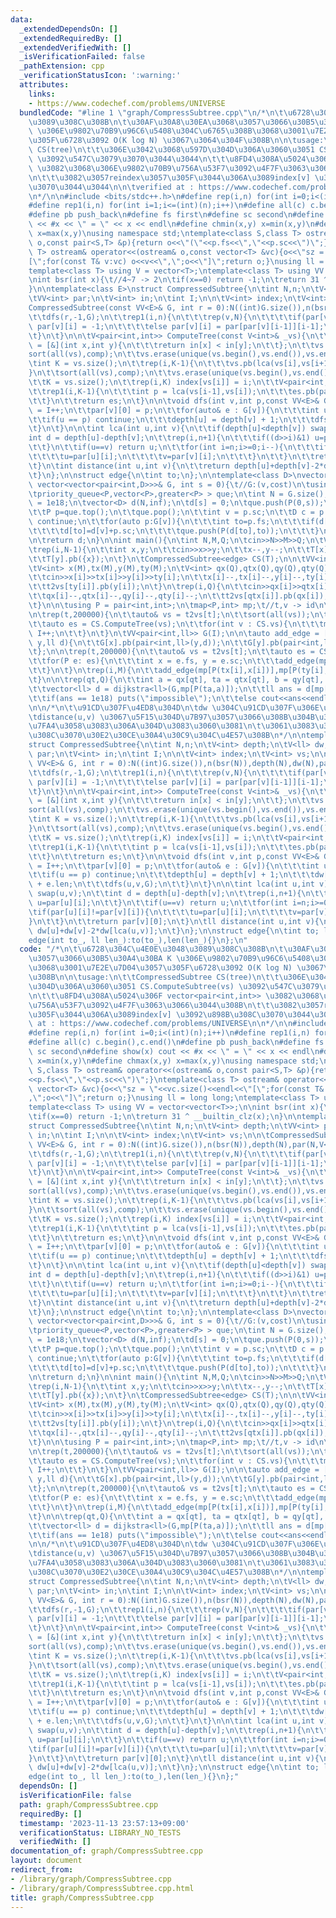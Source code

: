 ```yaml
---
data:
  _extendedDependsOn: []
  _extendedRequiredBy: []
  _extendedVerifiedWith: []
  _isVerificationFailed: false
  _pathExtension: cpp
  _verificationStatusIcon: ':warning:'
  attributes:
    links:
    - https://www.codechef.com/problems/UNIVERSE
  bundledCode: "#line 1 \"graph/CompressSubtree.cpp\"\n/*\n\t\u6728\u304C\u4E0E\u3048\
    \u3089\u308C\u308B\n\t\u30AF\u30A8\u30EA\u3068\u3057\u3066\u30B5\u30A4\u30BA K\
    \ \u306E\u9802\u70B9\u96C6\u5408\u304C\u6765\u308B\u3068\u3001\u7E2E\u7D04\u3057\
    \u305F\u6728\u3092 O(K log N) \u3067\u3064\u304F\u308B\n\n\tusage:\n\t\tCompressedSubtree\
    \ CS(tree)\n\t\t\u306E\u3042\u3068\u597D\u304D\u306A\u3060\u3051 CS.ComputeSubtree(vs)\
    \ \u3092\u547C\u3079\u3070\u3044\u3044\n\t\t\u8FD4\u308A\u5024\u306F vector<pair<int,int>>\
    \ \u3082\u3068\u306E\u9802\u70B9\u756A\u53F7\u3092\u4F7F\u3063\u3066\u3044\u308B\
    \n\t\t\u3082\u3057reindex\u3057\u305F\u3044\u306A\u3089index[v] \u3092\u898B\u308C\
    \u3070\u3044\u3044\n\n\tverified at : https://www.codechef.com/problems/UNIVERSE\n\
    \n*/\n\n#include <bits/stdc++.h>\n#define rep(i,n) for(int i=0;i<(int)(n);i++)\n\
    #define rep1(i,n) for(int i=1;i<=(int)(n);i++)\n#define all(c) c.begin(),c.end()\n\
    #define pb push_back\n#define fs first\n#define sc second\n#define show(x) cout\
    \ << #x << \" = \" << x << endl\n#define chmin(x,y) x=min(x,y)\n#define chmax(x,y)\
    \ x=max(x,y)\nusing namespace std;\ntemplate<class S,class T> ostream& operator<<(ostream&\
    \ o,const pair<S,T> &p){return o<<\"(\"<<p.fs<<\",\"<<p.sc<<\")\";}\ntemplate<class\
    \ T> ostream& operator<<(ostream& o,const vector<T> &vc){o<<\"sz = \"<<vc.size()<<endl<<\"\
    [\";for(const T& v:vc) o<<v<<\",\";o<<\"]\";return o;}\nusing ll = long long;\n\
    template<class T> using V = vector<T>;\ntemplate<class T> using VV = vector<vector<T>>;\n\
    \nint bsr(int x){\t//4~7 -> 2\n\tif(x==0) return -1;\n\treturn 31 ^ __builtin_clz(x);\n\
    }\n\ntemplate<class E>\nstruct CompressedSubtree{\n\tint N,n;\n\tV<int> depth;\n\
    \tVV<int> par;\n\tV<int> in;\n\tint I;\n\n\tV<int> index;\n\tV<int> vs;\n\n\t\
    CompressedSubtree(const VV<E>& G, int r = 0):N((int)G.size()),n(bsr(N)),depth(N),par(N,V<int>(n+1)),in(N),I(0),index(N){\n\
    \t\tdfs(r,-1,G);\n\t\trep1(i,n){\n\t\t\trep(v,N){\n\t\t\t\tif(par[v][i-1] == -1)\
    \ par[v][i] = -1;\n\t\t\t\telse par[v][i] = par[par[v][i-1]][i-1];\n\t\t\t}\n\t\
    \t}\n\t}\n\n\tV<pair<int,int>> ComputeTree(const V<int>& _vs){\n\t\tauto comp\
    \ = [&](int x,int y){\n\t\t\treturn in[x] < in[y];\n\t\t};\n\t\tvs = _vs;\n\t\t\
    sort(all(vs),comp);\n\t\tvs.erase(unique(vs.begin(),vs.end()),vs.end());\n\n\t\
    \tint K = vs.size();\n\t\trep(i,K-1){\n\t\t\tvs.pb(lca(vs[i],vs[i+1]));\n\t\t\
    }\n\t\tsort(all(vs),comp);\n\t\tvs.erase(unique(vs.begin(),vs.end()),vs.end());\n\
    \t\tK = vs.size();\n\t\trep(i,K) index[vs[i]] = i;\n\t\tV<pair<int,int>> es;\n\
    \t\trep1(i,K-1){\n\t\t\tint p = lca(vs[i-1],vs[i]);\n\t\t\tes.pb(pair<int,int>(vs[i],p));\n\
    \t\t}\n\t\treturn es;\n\t}\n\n\tvoid dfs(int v,int p,const VV<E>& G){\n\t\tin[v]\
    \ = I++;\n\t\tpar[v][0] = p;\n\t\tfor(auto& e : G[v]){\n\t\t\tint u = e.to;\n\t\
    \t\tif(u == p) continue;\n\t\t\tdepth[u] = depth[v] + 1;\n\t\t\tdfs(u,v,G);\n\t\
    \t}\n\t}\n\n\tint lca(int u,int v){\n\t\tif(depth[u]<depth[v]) swap(u,v);\n\t\t\
    int d = depth[u]-depth[v];\n\t\trep(i,n+1){\n\t\t\tif((d>>i)&1) u=par[u][i];\n\
    \t\t}\n\t\tif(u==v) return u;\n\t\tfor(int i=n;i>=0;i--){\n\t\t\tif(par[u][i]!=par[v][i]){\n\
    \t\t\t\tu=par[u][i];\n\t\t\t\tv=par[v][i];\n\t\t\t}\n\t\t}\n\t\treturn par[v][0];\n\
    \t}\n\tint distance(int u,int v){\n\t\treturn depth[u]+depth[v]-2*depth[lca(u,v)];\n\
    \t}\n};\n\nstruct edge{\n\tint to;\n};\n\ntemplate<class D>\nvector<D> dijkstra(const\
    \ vector<vector<pair<int,D>>>& G, int s = 0){\t//G:(v,cost)\n\tusing P = pair<D,int>;\n\
    \tpriority_queue<P,vector<P>,greater<P> > que;\n\tint N = G.size();\n\n\tD inf\
    \ = 1e18;\n\tvector<D> d(N,inf);\n\td[s] = 0;\n\tque.push(P(0,s));\n\n\twhile(!que.empty()){\n\
    \t\tP p=que.top();\n\t\tque.pop();\n\t\tint v = p.sc;\n\t\tD c = p.fs;\n\t\tif(d[v]!=c)\
    \ continue;\n\t\tfor(auto p:G[v]){\n\t\t\tint to=p.fs;\n\t\t\tif(d[to]>d[v]+p.sc){\n\
    \t\t\t\td[to]=d[v]+p.sc;\n\t\t\t\tque.push(P(d[to],to));\n\t\t\t}\n\t\t}\n\t}\n\
    \n\treturn d;\n}\n\nint main(){\n\tint N,M,Q;\n\tcin>>N>>M>>Q;\n\tVV<edge> T(N);\n\
    \trep(i,N-1){\n\t\tint x,y;\n\t\tcin>>x>>y;\n\t\tx--,y--;\n\t\tT[x].pb({y});\n\
    \t\tT[y].pb({x});\n\t}\n\tCompressedSubtree<edge> CS(T);\n\n\tVV<int> t2vs(200000);\n\
    \tV<int> x(M),tx(M),y(M),ty(M);\n\tV<int> qx(Q),qtx(Q),qy(Q),qty(Q);\n\n\trep(i,M){\n\
    \t\tcin>>x[i]>>tx[i]>>y[i]>>ty[i];\n\t\tx[i]--,tx[i]--,y[i]--,ty[i]--;\n\t\tt2vs[tx[i]].pb(x[i]);\n\
    \t\tt2vs[ty[i]].pb(y[i]);\n\t}\n\trep(i,Q){\n\t\tcin>>qx[i]>>qtx[i]>>qy[i]>>qty[i];\n\
    \t\tqx[i]--,qtx[i]--,qy[i]--,qty[i]--;\n\t\tt2vs[qtx[i]].pb(qx[i]);\n\t\tt2vs[qty[i]].pb(qy[i]);\n\
    \t}\n\n\tusing P = pair<int,int>;\n\tmap<P,int> mp;\t//t,v -> id\n\tint I = 0;\n\
    \n\trep(t,200000){\n\t\tauto& vs = t2vs[t];\n\t\tsort(all(vs));\n\t\tvs.erase(unique(all(vs)),vs.end());\n\
    \t\tauto es = CS.ComputeTree(vs);\n\t\tfor(int v : CS.vs){\n\t\t\tmp[P(t,v)] =\
    \ I++;\n\t\t}\n\t}\n\tVV<pair<int,ll>> G(I);\n\n\tauto add_edge = [&](int x,int\
    \ y,ll d){\n\t\tG[x].pb(pair<int,ll>(y,d));\n\t\tG[y].pb(pair<int,ll>(x,d));\n\
    \t};\n\n\trep(t,200000){\n\t\tauto& vs = t2vs[t];\n\t\tauto es = CS.ComputeTree(vs);\n\
    \t\tfor(P e: es){\n\t\t\tint x = e.fs, y = e.sc;\n\t\t\tadd_edge(mp[P(t,x)],mp[P(t,y)],CS.distance(x,y));\n\
    \t\t}\n\t}\n\trep(i,M){\n\t\tadd_edge(mp[P(tx[i],x[i])],mp[P(ty[i],y[i])],1);\n\
    \t}\n\n\trep(qt,Q){\n\t\tint a = qx[qt], ta = qtx[qt], b = qy[qt], tb = qty[qt];\n\
    \t\tvector<ll> d = dijkstra<ll>(G,mp[P(ta,a)]);\n\t\tll ans = d[mp[P(tb,b)]];\n\
    \t\tif(ans == 1e18) puts(\"impossible\");\n\t\telse cout<<ans<<endl;\n\t}\n}\n\
    \n\n/*\n\t\u91CD\u307F\u4ED8\u304D\n\tdw \u304C\u91CD\u307F\u306E\u7DCF\u548C\n\
    \tdistance(u,v) \u3067\u5F15\u304D\u7B97\u3057\u3066\u308B\u304B\u3089\u53EF\u63DB\
    \u7FA4\u3058\u3083\u306A\u304D\u3083\u3060\u3081\n\t\u3061\u3083\u3093\u3068\u3084\
    \u308C\u3070\u30E2\u30CE\u30A4\u30C9\u304C\u4E57\u308B\n*/\n\ntemplate<class E>\n\
    struct CompressedSubtree{\n\tint N,n;\n\tV<int> depth;\n\tV<ll> dw;\n\tVV<int>\
    \ par;\n\tV<int> in;\n\tint I;\n\n\tV<int> index;\n\tV<int> vs;\n\n\tCompressedSubtree(const\
    \ VV<E>& G, int r = 0):N((int)G.size()),n(bsr(N)),depth(N),dw(N),par(N,V<int>(n+1)),in(N),I(0),index(N){\n\
    \t\tdfs(r,-1,G);\n\t\trep1(i,n){\n\t\t\trep(v,N){\n\t\t\t\tif(par[v][i-1] == -1)\
    \ par[v][i] = -1;\n\t\t\t\telse par[v][i] = par[par[v][i-1]][i-1];\n\t\t\t}\n\t\
    \t}\n\t}\n\n\tV<pair<int,int>> ComputeTree(const V<int>& _vs){\n\t\tauto comp\
    \ = [&](int x,int y){\n\t\t\treturn in[x] < in[y];\n\t\t};\n\t\tvs = _vs;\n\t\t\
    sort(all(vs),comp);\n\t\tvs.erase(unique(vs.begin(),vs.end()),vs.end());\n\n\t\
    \tint K = vs.size();\n\t\trep(i,K-1){\n\t\t\tvs.pb(lca(vs[i],vs[i+1]));\n\t\t\
    }\n\t\tsort(all(vs),comp);\n\t\tvs.erase(unique(vs.begin(),vs.end()),vs.end());\n\
    \t\tK = vs.size();\n\t\trep(i,K) index[vs[i]] = i;\n\t\tV<pair<int,int>> es;\n\
    \t\trep1(i,K-1){\n\t\t\tint p = lca(vs[i-1],vs[i]);\n\t\t\tes.pb(pair<int,int>(vs[i],p));\n\
    \t\t}\n\t\treturn es;\n\t}\n\n\tvoid dfs(int v,int p,const VV<E>& G){\n\t\tin[v]\
    \ = I++;\n\t\tpar[v][0] = p;\n\t\tfor(auto& e : G[v]){\n\t\t\tint u = e.to;\n\t\
    \t\tif(u == p) continue;\n\t\t\tdepth[u] = depth[v] + 1;\n\t\t\tdw[u] = dw[v]\
    \ + e.len;\n\t\t\tdfs(u,v,G);\n\t\t}\n\t}\n\n\tint lca(int u,int v){\n\t\tif(depth[u]<depth[v])\
    \ swap(u,v);\n\t\tint d = depth[u]-depth[v];\n\t\trep(i,n+1){\n\t\t\tif((d>>i)&1)\
    \ u=par[u][i];\n\t\t}\n\t\tif(u==v) return u;\n\t\tfor(int i=n;i>=0;i--){\n\t\t\
    \tif(par[u][i]!=par[v][i]){\n\t\t\t\tu=par[u][i];\n\t\t\t\tv=par[v][i];\n\t\t\t\
    }\n\t\t}\n\t\treturn par[v][0];\n\t}\n\tll distance(int u,int v){\n\t\treturn\
    \ dw[u]+dw[v]-2*dw[lca(u,v)];\n\t}\n};\n\nstruct edge{\n\tint to; ll len;\n\t\
    edge(int to_, ll len_):to(to_),len(len_){}\n};\n"
  code: "/*\n\t\u6728\u304C\u4E0E\u3048\u3089\u308C\u308B\n\t\u30AF\u30A8\u30EA\u3068\
    \u3057\u3066\u30B5\u30A4\u30BA K \u306E\u9802\u70B9\u96C6\u5408\u304C\u6765\u308B\
    \u3068\u3001\u7E2E\u7D04\u3057\u305F\u6728\u3092 O(K log N) \u3067\u3064\u304F\
    \u308B\n\n\tusage:\n\t\tCompressedSubtree CS(tree)\n\t\t\u306E\u3042\u3068\u597D\
    \u304D\u306A\u3060\u3051 CS.ComputeSubtree(vs) \u3092\u547C\u3079\u3070\u3044\u3044\
    \n\t\t\u8FD4\u308A\u5024\u306F vector<pair<int,int>> \u3082\u3068\u306E\u9802\u70B9\
    \u756A\u53F7\u3092\u4F7F\u3063\u3066\u3044\u308B\n\t\t\u3082\u3057reindex\u3057\
    \u305F\u3044\u306A\u3089index[v] \u3092\u898B\u308C\u3070\u3044\u3044\n\n\tverified\
    \ at : https://www.codechef.com/problems/UNIVERSE\n\n*/\n\n#include <bits/stdc++.h>\n\
    #define rep(i,n) for(int i=0;i<(int)(n);i++)\n#define rep1(i,n) for(int i=1;i<=(int)(n);i++)\n\
    #define all(c) c.begin(),c.end()\n#define pb push_back\n#define fs first\n#define\
    \ sc second\n#define show(x) cout << #x << \" = \" << x << endl\n#define chmin(x,y)\
    \ x=min(x,y)\n#define chmax(x,y) x=max(x,y)\nusing namespace std;\ntemplate<class\
    \ S,class T> ostream& operator<<(ostream& o,const pair<S,T> &p){return o<<\"(\"\
    <<p.fs<<\",\"<<p.sc<<\")\";}\ntemplate<class T> ostream& operator<<(ostream& o,const\
    \ vector<T> &vc){o<<\"sz = \"<<vc.size()<<endl<<\"[\";for(const T& v:vc) o<<v<<\"\
    ,\";o<<\"]\";return o;}\nusing ll = long long;\ntemplate<class T> using V = vector<T>;\n\
    template<class T> using VV = vector<vector<T>>;\n\nint bsr(int x){\t//4~7 -> 2\n\
    \tif(x==0) return -1;\n\treturn 31 ^ __builtin_clz(x);\n}\n\ntemplate<class E>\n\
    struct CompressedSubtree{\n\tint N,n;\n\tV<int> depth;\n\tVV<int> par;\n\tV<int>\
    \ in;\n\tint I;\n\n\tV<int> index;\n\tV<int> vs;\n\n\tCompressedSubtree(const\
    \ VV<E>& G, int r = 0):N((int)G.size()),n(bsr(N)),depth(N),par(N,V<int>(n+1)),in(N),I(0),index(N){\n\
    \t\tdfs(r,-1,G);\n\t\trep1(i,n){\n\t\t\trep(v,N){\n\t\t\t\tif(par[v][i-1] == -1)\
    \ par[v][i] = -1;\n\t\t\t\telse par[v][i] = par[par[v][i-1]][i-1];\n\t\t\t}\n\t\
    \t}\n\t}\n\n\tV<pair<int,int>> ComputeTree(const V<int>& _vs){\n\t\tauto comp\
    \ = [&](int x,int y){\n\t\t\treturn in[x] < in[y];\n\t\t};\n\t\tvs = _vs;\n\t\t\
    sort(all(vs),comp);\n\t\tvs.erase(unique(vs.begin(),vs.end()),vs.end());\n\n\t\
    \tint K = vs.size();\n\t\trep(i,K-1){\n\t\t\tvs.pb(lca(vs[i],vs[i+1]));\n\t\t\
    }\n\t\tsort(all(vs),comp);\n\t\tvs.erase(unique(vs.begin(),vs.end()),vs.end());\n\
    \t\tK = vs.size();\n\t\trep(i,K) index[vs[i]] = i;\n\t\tV<pair<int,int>> es;\n\
    \t\trep1(i,K-1){\n\t\t\tint p = lca(vs[i-1],vs[i]);\n\t\t\tes.pb(pair<int,int>(vs[i],p));\n\
    \t\t}\n\t\treturn es;\n\t}\n\n\tvoid dfs(int v,int p,const VV<E>& G){\n\t\tin[v]\
    \ = I++;\n\t\tpar[v][0] = p;\n\t\tfor(auto& e : G[v]){\n\t\t\tint u = e.to;\n\t\
    \t\tif(u == p) continue;\n\t\t\tdepth[u] = depth[v] + 1;\n\t\t\tdfs(u,v,G);\n\t\
    \t}\n\t}\n\n\tint lca(int u,int v){\n\t\tif(depth[u]<depth[v]) swap(u,v);\n\t\t\
    int d = depth[u]-depth[v];\n\t\trep(i,n+1){\n\t\t\tif((d>>i)&1) u=par[u][i];\n\
    \t\t}\n\t\tif(u==v) return u;\n\t\tfor(int i=n;i>=0;i--){\n\t\t\tif(par[u][i]!=par[v][i]){\n\
    \t\t\t\tu=par[u][i];\n\t\t\t\tv=par[v][i];\n\t\t\t}\n\t\t}\n\t\treturn par[v][0];\n\
    \t}\n\tint distance(int u,int v){\n\t\treturn depth[u]+depth[v]-2*depth[lca(u,v)];\n\
    \t}\n};\n\nstruct edge{\n\tint to;\n};\n\ntemplate<class D>\nvector<D> dijkstra(const\
    \ vector<vector<pair<int,D>>>& G, int s = 0){\t//G:(v,cost)\n\tusing P = pair<D,int>;\n\
    \tpriority_queue<P,vector<P>,greater<P> > que;\n\tint N = G.size();\n\n\tD inf\
    \ = 1e18;\n\tvector<D> d(N,inf);\n\td[s] = 0;\n\tque.push(P(0,s));\n\n\twhile(!que.empty()){\n\
    \t\tP p=que.top();\n\t\tque.pop();\n\t\tint v = p.sc;\n\t\tD c = p.fs;\n\t\tif(d[v]!=c)\
    \ continue;\n\t\tfor(auto p:G[v]){\n\t\t\tint to=p.fs;\n\t\t\tif(d[to]>d[v]+p.sc){\n\
    \t\t\t\td[to]=d[v]+p.sc;\n\t\t\t\tque.push(P(d[to],to));\n\t\t\t}\n\t\t}\n\t}\n\
    \n\treturn d;\n}\n\nint main(){\n\tint N,M,Q;\n\tcin>>N>>M>>Q;\n\tVV<edge> T(N);\n\
    \trep(i,N-1){\n\t\tint x,y;\n\t\tcin>>x>>y;\n\t\tx--,y--;\n\t\tT[x].pb({y});\n\
    \t\tT[y].pb({x});\n\t}\n\tCompressedSubtree<edge> CS(T);\n\n\tVV<int> t2vs(200000);\n\
    \tV<int> x(M),tx(M),y(M),ty(M);\n\tV<int> qx(Q),qtx(Q),qy(Q),qty(Q);\n\n\trep(i,M){\n\
    \t\tcin>>x[i]>>tx[i]>>y[i]>>ty[i];\n\t\tx[i]--,tx[i]--,y[i]--,ty[i]--;\n\t\tt2vs[tx[i]].pb(x[i]);\n\
    \t\tt2vs[ty[i]].pb(y[i]);\n\t}\n\trep(i,Q){\n\t\tcin>>qx[i]>>qtx[i]>>qy[i]>>qty[i];\n\
    \t\tqx[i]--,qtx[i]--,qy[i]--,qty[i]--;\n\t\tt2vs[qtx[i]].pb(qx[i]);\n\t\tt2vs[qty[i]].pb(qy[i]);\n\
    \t}\n\n\tusing P = pair<int,int>;\n\tmap<P,int> mp;\t//t,v -> id\n\tint I = 0;\n\
    \n\trep(t,200000){\n\t\tauto& vs = t2vs[t];\n\t\tsort(all(vs));\n\t\tvs.erase(unique(all(vs)),vs.end());\n\
    \t\tauto es = CS.ComputeTree(vs);\n\t\tfor(int v : CS.vs){\n\t\t\tmp[P(t,v)] =\
    \ I++;\n\t\t}\n\t}\n\tVV<pair<int,ll>> G(I);\n\n\tauto add_edge = [&](int x,int\
    \ y,ll d){\n\t\tG[x].pb(pair<int,ll>(y,d));\n\t\tG[y].pb(pair<int,ll>(x,d));\n\
    \t};\n\n\trep(t,200000){\n\t\tauto& vs = t2vs[t];\n\t\tauto es = CS.ComputeTree(vs);\n\
    \t\tfor(P e: es){\n\t\t\tint x = e.fs, y = e.sc;\n\t\t\tadd_edge(mp[P(t,x)],mp[P(t,y)],CS.distance(x,y));\n\
    \t\t}\n\t}\n\trep(i,M){\n\t\tadd_edge(mp[P(tx[i],x[i])],mp[P(ty[i],y[i])],1);\n\
    \t}\n\n\trep(qt,Q){\n\t\tint a = qx[qt], ta = qtx[qt], b = qy[qt], tb = qty[qt];\n\
    \t\tvector<ll> d = dijkstra<ll>(G,mp[P(ta,a)]);\n\t\tll ans = d[mp[P(tb,b)]];\n\
    \t\tif(ans == 1e18) puts(\"impossible\");\n\t\telse cout<<ans<<endl;\n\t}\n}\n\
    \n\n/*\n\t\u91CD\u307F\u4ED8\u304D\n\tdw \u304C\u91CD\u307F\u306E\u7DCF\u548C\n\
    \tdistance(u,v) \u3067\u5F15\u304D\u7B97\u3057\u3066\u308B\u304B\u3089\u53EF\u63DB\
    \u7FA4\u3058\u3083\u306A\u304D\u3083\u3060\u3081\n\t\u3061\u3083\u3093\u3068\u3084\
    \u308C\u3070\u30E2\u30CE\u30A4\u30C9\u304C\u4E57\u308B\n*/\n\ntemplate<class E>\n\
    struct CompressedSubtree{\n\tint N,n;\n\tV<int> depth;\n\tV<ll> dw;\n\tVV<int>\
    \ par;\n\tV<int> in;\n\tint I;\n\n\tV<int> index;\n\tV<int> vs;\n\n\tCompressedSubtree(const\
    \ VV<E>& G, int r = 0):N((int)G.size()),n(bsr(N)),depth(N),dw(N),par(N,V<int>(n+1)),in(N),I(0),index(N){\n\
    \t\tdfs(r,-1,G);\n\t\trep1(i,n){\n\t\t\trep(v,N){\n\t\t\t\tif(par[v][i-1] == -1)\
    \ par[v][i] = -1;\n\t\t\t\telse par[v][i] = par[par[v][i-1]][i-1];\n\t\t\t}\n\t\
    \t}\n\t}\n\n\tV<pair<int,int>> ComputeTree(const V<int>& _vs){\n\t\tauto comp\
    \ = [&](int x,int y){\n\t\t\treturn in[x] < in[y];\n\t\t};\n\t\tvs = _vs;\n\t\t\
    sort(all(vs),comp);\n\t\tvs.erase(unique(vs.begin(),vs.end()),vs.end());\n\n\t\
    \tint K = vs.size();\n\t\trep(i,K-1){\n\t\t\tvs.pb(lca(vs[i],vs[i+1]));\n\t\t\
    }\n\t\tsort(all(vs),comp);\n\t\tvs.erase(unique(vs.begin(),vs.end()),vs.end());\n\
    \t\tK = vs.size();\n\t\trep(i,K) index[vs[i]] = i;\n\t\tV<pair<int,int>> es;\n\
    \t\trep1(i,K-1){\n\t\t\tint p = lca(vs[i-1],vs[i]);\n\t\t\tes.pb(pair<int,int>(vs[i],p));\n\
    \t\t}\n\t\treturn es;\n\t}\n\n\tvoid dfs(int v,int p,const VV<E>& G){\n\t\tin[v]\
    \ = I++;\n\t\tpar[v][0] = p;\n\t\tfor(auto& e : G[v]){\n\t\t\tint u = e.to;\n\t\
    \t\tif(u == p) continue;\n\t\t\tdepth[u] = depth[v] + 1;\n\t\t\tdw[u] = dw[v]\
    \ + e.len;\n\t\t\tdfs(u,v,G);\n\t\t}\n\t}\n\n\tint lca(int u,int v){\n\t\tif(depth[u]<depth[v])\
    \ swap(u,v);\n\t\tint d = depth[u]-depth[v];\n\t\trep(i,n+1){\n\t\t\tif((d>>i)&1)\
    \ u=par[u][i];\n\t\t}\n\t\tif(u==v) return u;\n\t\tfor(int i=n;i>=0;i--){\n\t\t\
    \tif(par[u][i]!=par[v][i]){\n\t\t\t\tu=par[u][i];\n\t\t\t\tv=par[v][i];\n\t\t\t\
    }\n\t\t}\n\t\treturn par[v][0];\n\t}\n\tll distance(int u,int v){\n\t\treturn\
    \ dw[u]+dw[v]-2*dw[lca(u,v)];\n\t}\n};\n\nstruct edge{\n\tint to; ll len;\n\t\
    edge(int to_, ll len_):to(to_),len(len_){}\n};"
  dependsOn: []
  isVerificationFile: false
  path: graph/CompressSubtree.cpp
  requiredBy: []
  timestamp: '2023-11-13 23:57:13+09:00'
  verificationStatus: LIBRARY_NO_TESTS
  verifiedWith: []
documentation_of: graph/CompressSubtree.cpp
layout: document
redirect_from:
- /library/graph/CompressSubtree.cpp
- /library/graph/CompressSubtree.cpp.html
title: graph/CompressSubtree.cpp
---
```

